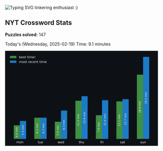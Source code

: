 ![Typing SVG](https://readme-typing-svg.demolab.com?font=Fira+Code&size=16&pause=700&color=FFFFFF&width=435&lines=hi+i'm+aimee!;junior+at+harvey+mudd+college;cs+math+major;word+game+enthusiast)
tinkering enthusiast :)
<!-- START NYT-STATS -->
## NYT Crossword Stats
**Puzzles solved:** 147

Today's (Wednesday, 2025-02-19) Time: 9.1 minutes


![Solve Times](./nyt_stats_graph.png)
<!-- END NYT-STATS -->
